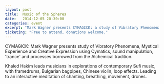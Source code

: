 ```yaml
---
layout: post
title:  Music of the Spheres
date:   2014-12-05 20:30:00
categories: event
excerpt: "Mark Wagner presents CYMAGICK: a study of Vibratory Phenomena, Mystical Experience and Creative ExpressionKhaled Hakim leads musicians in explorations of contemporary Sufi music, with framedrums, Bulgarian bagpipes, Chinese violin, loop effects."
ticketing: "Free to attend, donations welcome."
---
```

CYMAGICK: Mark Wagner presents study of Vibratory Phenomena, Mystical Experience and Creative Expression using Cymatics, sound manipulation, 'trance' and processes borrowed from the Alchemical tradition.

Khaled Hakim leads musicians in explorations of contemporary Sufi music, with framedrums, Bulgarian bagpipes, Chinese violin, loop effects. Leading to an interactive meditation of chanting, breathing, movement, drones.
